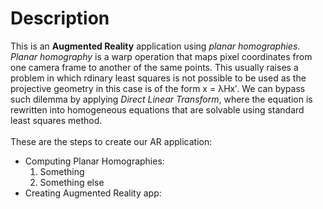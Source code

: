 # Description
This is an **Augmented Reality** application using *planar homographies*.
<br />
*Planar homography* is a warp operation that maps pixel coordinates from one camera frame to another of the same points. This usually raises a problem in which 
rdinary least squares is not possible to be used as the projective geometry in this case is of the form x = λHx′. We can bypass such dilemma by applying *Direct Linear Transform*, where the equation is rewritten into homogeneous equations that are solvable using standard least squares method.  
<br /> 
These are the steps to create our AR application:
- Computing Planar Homographies:
	1. Something
	2. Something else
- Creating Augmented Reality app:
